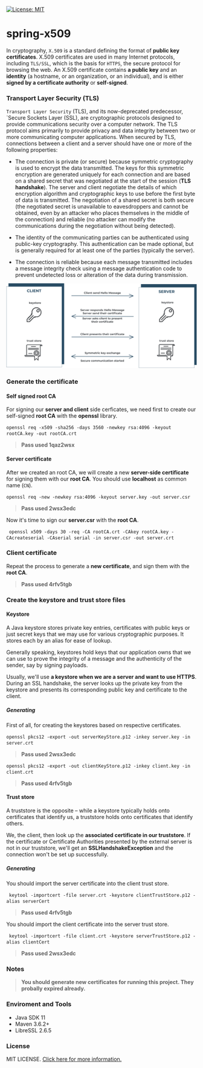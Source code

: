[![License: MIT](https://img.shields.io/badge/License-MIT-blue.svg)](https://opensource.org/licenses/MIT)

# spring-x509

In cryptography, `X.509` is a standard defining the format of **public key certificates**. X.509 certificates are used 
in many Internet protocols, including `TLS/SSL`, which is the basis for `HTTPS`, the secure protocol for browsing 
the web. An X.509 certificate contains **a public key** and an **identity** (a hostname, or an organization, 
or an individual), and is either **signed by a certificate authority** or **self-signed**.

### Transport Layer Security (TLS)

`Transport Layer Security` (TLS), and its now-deprecated predecessor, `Secure Sockets Layer (SSL), are cryptographic 
protocols designed to provide communications security over a computer network. The TLS protocol aims primarily to 
provide privacy and data integrity between two or more communicating computer applications. When secured by TLS, 
connections between a client and a server should have one or more of the following properties:

- The connection is private (or secure) because symmetric cryptography is used to encrypt the data transmitted. 
The keys for this symmetric encryption are generated uniquely for each connection and are based on a shared secret that 
was negotiated at the start of the session (**TLS handshake**). The server and client negotiate the details of which 
encryption algorithm and cryptographic keys to use before the first byte of data is transmitted. The negotiation of a 
shared secret is both secure (the negotiated secret is unavailable to eavesdroppers and cannot be obtained, even by an 
attacker who places themselves in the middle of the connection) and reliable (no attacker can modify the communications 
during the negotiation without being detected).

- The identity of the communicating parties can be authenticated using public-key cryptography. This authentication can 
be made optional, but is generally required for at least one of the parties (typically the server).

- The connection is reliable because each message transmitted includes a message integrity check using a message
 authentication code to prevent undetected loss or alteration of the data during transmission.

![SSL Handshake](./img/handshake.png) 

### Generate the certificate

#### Self signed root CA

For signing our **server and client** side cerficates, we need first to create our self-signed **root CA** with the **openssl**
library.

```shell script
openssl req -x509 -sha256 -days 3560 -newkey rsa:4096 -keyout rootCA.key -out rootCA.crt
```

>**Pass used 1qaz2wsx**

#### Server certificate

After we created an root CA, we will create a new **server-side certificate** for signing them with our **root CA**. 
You should use **localhost** as common name (`CN`).

```shell script
openssl req -new -newkey rsa:4096 -keyout server.key -out server.csr
```

>**Pass used 2wsx3edc**

Now it's time to sign our **server.csr** with the **root CA**.

```shell script
 openssl x509 -days 30 -req -CA rootCA.crt -CAkey rootCA.key -CAcreateserial -CAserial serial -in server.csr -out server.crt
```

### Client certificate

Repeat the process to generate a **new certificate**, and sign them with the **root CA**.

>**Pass used 4rfv5tgb**

### Create the keystore and trust store files

#### Keystore

A Java keystore stores private key entries, certificates with public keys or just secret keys that we may use for 
various cryptographic purposes. It stores each by an alias for ease of lookup.

Generally speaking, keystores hold keys that our application owns that we can use to prove the integrity of a message 
and the authenticity of the sender, say by signing payloads.

Usually, we'll use **a keystore when we are a server and want to use HTTPS**. During an SSL handshake, the server looks up 
the private key from the keystore and presents its corresponding public key and certificate to the client.

##### Generating

First of all, for creating the keystores based on respective certificates.

```shell script
openssl pkcs12 -export -out serverKeyStore.p12 -inkey server.key -in server.crt
```

>**Pass used 2wsx3edc**

```shell script
openssl pkcs12 -export -out clientKeyStore.p12 -inkey client.key -in client.crt
```

>**Pass used 4rfv5tgb**

#### Trust store

A truststore is the opposite – while a keystore typically holds onto certificates that identify us, a truststore holds 
onto certificates that identify others.

We, the client, then look up the **associated certificate in our truststore**. If the certificate or Certificate Authorities 
presented by the external server is not in our truststore, we'll get an **SSLHandshakeException** and the connection won't 
be set up successfully.

##### Generating

You should import the server certificate into the client trust store.

````shell script
 keytool -importcert -file server.crt -keystore clientTrustStore.p12 -alias serverCert
````

>**Pass used 4rfv5tgb**


You should import the client certificate into the server trust store.

````shell script
 keytool -importcert -file client.crt -keystore serverTrustStore.p12 -alias clientCert
````

>**Pass used 2wsx3edc**

### Notes

>**You should generate new certificates for running this project. They probally expired already.** 

### Enviroment and Tools

- Java SDK 11
- Maven 3.6.2+
- LibreSSL 2.6.5

### License

MIT LICENSE. [Click here for more information.](./LICENSE)